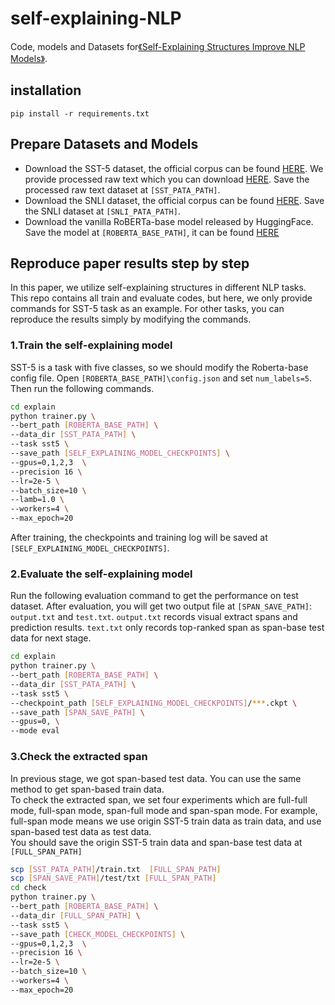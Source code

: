 # self-explaining-NLP
Code, models and Datasets for[《Self-Explaining Structures Improve NLP Models》](http://arxiv.org/abs/2012.01786).

## installation 
`pip install -r requirements.txt`

## Prepare Datasets and Models
- Download the SST-5 dataset, the official corpus can be found [HERE](https://nlp.stanford.edu/sentiment/index.html).
We provide processed raw text which you can download [HERE](https://drive.google.com/drive/folders/1TYR-yRw3NXqfXnMSvFDxGTdf1urGfrPY?usp=sharing).
Save the processed raw text dataset at `[SST_PATA_PATH]`.
- Download the SNLI dataset, the official corpus can be found [HERE](https://nlp.stanford.edu/projects/snli/).
Save the SNLI dataset at `[SNLI_PATA_PATH]`.
- Download the vanilla RoBERTa-base model released by HuggingFace. Save the model at `[ROBERTA_BASE_PATH]`,
it can be found [HERE](https://huggingface.co/roberta-base)

## Reproduce paper results step by step
In this paper, we utilize self-explaining structures in different NLP tasks. This repo contains all train 
and evaluate codes, but here, we only provide commands for SST-5 task as an example. 
For other tasks, you can reproduce the results simply by modifying the commands.

### 1.Train the self-explaining model
SST-5 is a task with five classes, so we should modify the Roberta-base config file.
Open `[ROBERTA_BASE_PATH]\config.json` and set `num_labels=5`. Then run the following commands.
```bash
cd explain
python trainer.py \
--bert_path [ROBERTA_BASE_PATH] \
--data_dir [SST_PATA_PATH] \
--task sst5 \
--save_path [SELF_EXPLAINING_MODEL_CHECKPOINTS] \
--gpus=0,1,2,3  \
--precision 16 \
--lr=2e-5 \
--batch_size=10 \
--lamb=1.0 \
--workers=4 \
--max_epoch=20
```
After training, the checkpoints and training log will be saved at `[SELF_EXPLAINING_MODEL_CHECKPOINTS]`.
### 2.Evaluate the self-explaining model
Run the following evaluation command to get the performance on test dataset.
After evaluation, you will get two output file at `[SPAN_SAVE_PATH]`: `output.txt` and `test.txt`.
`output.txt` records visual extract spans and prediction results.
`text.txt` only records top-ranked span as span-base test data for next stage.
```bash
cd explain
python trainer.py \
--bert_path [ROBERTA_BASE_PATH] \
--data_dir [SST_PATA_PATH] \
--task sst5 \
--checkpoint_path [SELF_EXPLAINING_MODEL_CHECKPOINTS]/***.ckpt \
--save_path [SPAN_SAVE_PATH] \
--gpus=0, \
--mode eval
```

### 3.Check the extracted span
In previous stage, we got span-based test data. You can use the same method to get span-based train data.  
To check the extracted span, we set four experiments which are full-full mode, full-span mode, span-full 
mode and span-span mode. For example, full-span mode means we use origin SST-5 train data as train data,
and use span-based test data as test data.   
You should save the origin SST-5 train data and span-base test data at `[FULL_SPAN_PATH]`
```bash
scp [SST_PATA_PATH]/train.txt  [FULL_SPAN_PATH]
scp [SPAN_SAVE_PATH]/test/txt [FULL_SPAN_PATH]
cd check
python trainer.py \
--bert_path [ROBERTA_BASE_PATH] \
--data_dir [FULL_SPAN_PATH] \
--task sst5 \
--save_path [CHECK_MODEL_CHECKPOINTS] \
--gpus=0,1,2,3  \
--precision 16 \
--lr=2e-5 \
--batch_size=10 \
--workers=4 \
--max_epoch=20
```
